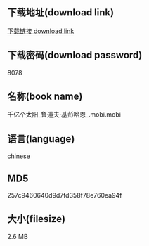 ## 下载地址(download link)
[下载链接 download link](https://voluble-croquembouche-d321dc.netlify.app/?s=%E5%8D%83%E4%BA%BF%E4%B8%AA%E5%A4%AA%E9%98%B3_%E9%B2%81%E9%81%93%E5%A4%AB%C2%B7%E5%9F%BA%E5%BD%AD%E5%93%88%E6%81%A9_.mobi)

## 下载密码(download password)
8078

## 名称(book name)
千亿个太阳_鲁道夫·基彭哈恩_.mobi.mobi

## 语言(language)
chinese

## MD5
257c9460640d9d7fd358f78e760ea94f

## 大小(filesize)
2.6 MB
